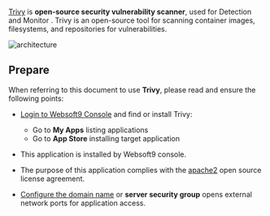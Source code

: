 [Trivy](https://trivy.dev/) is **open-source security vulnerability scanner**, used for Detection and Monitor . Trivy is an open-source tool for scanning container images, filesystems, and repositories for vulnerabilities.


![architecture](https://libs.websoft9.com/Websoft9/DocsPicture/zh/trivy/trivy-product-websoft9.png)


## Prepare

When referring to this document to use **Trivy**, please read and ensure the following points:

- [Login to Websoft9 Console](./login-console) and find or install Trivy:
  - Go to **My Apps** listing applications 
  - Go to **App Store** installing target application

- This application is installed by Websoft9 console.


- The purpose of this application complies with the [apache2](https://opensource.org/licenses/Apache-2.0) open source license agreement.


- [Configure the domain name](./domain-set) or **server security group** opens external network ports for application access.